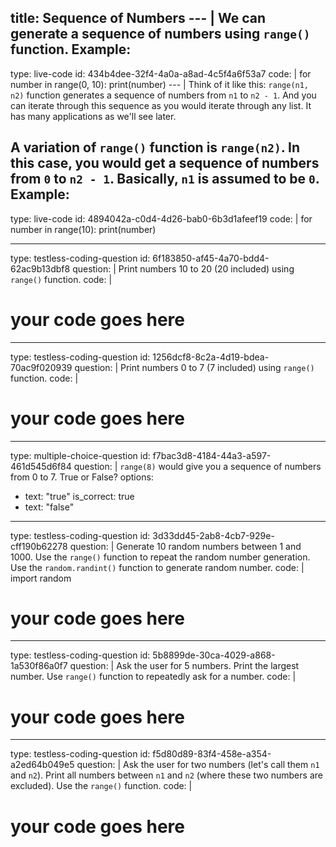title: Sequence of Numbers
--- |
  We can generate a sequence of numbers using `range()` function. Example:
---
type: live-code
id: 434b4dee-32f4-4a0a-a8ad-4c5f4a6f53a7
code: |
  for number in range(0, 10):
    print(number)
--- |
  Think of it like this: `range(n1, n2)` function generates a sequence of numbers from `n1` to `n2 - 1`. And you can iterate through this sequence as you would iterate through any list. It has many applications as we'll see later.

  A variation of `range()` function is `range(n2)`. In this case, you would get a sequence of numbers from `0` to `n2 - 1`. Basically, `n1` is assumed to be `0`. Example:
---
type: live-code
id: 4894042a-c0d4-4d26-bab0-6b3d1afeef19
code: |
  for number in range(10):
    print(number)

---
type: testless-coding-question
id: 6f183850-af45-4a70-bdd4-62ac9b13dbf8
question: |
  Print numbers 10 to 20 (20 included) using `range()` function.
code: |
  # your code goes here

---
type: testless-coding-question
id: 1256dcf8-8c2a-4d19-bdea-70ac9f020939
question: |
  Print numbers 0 to 7 (7 included) using `range()` function.
code: |
  # your code goes here

---
type: multiple-choice-question
id: f7bac3d8-4184-44a3-a597-461d545d6f84
question: |
  `range(8)` would give you a sequence of numbers from 0 to 7. True or False?
options:
  - text: "true"
    is_correct: true
  - text: "false"

---
type: testless-coding-question
id: 3d33dd45-2ab8-4cb7-929e-cff190b62278
question: |
  Generate 10 random numbers between 1 and 1000. Use the `range()` function to repeat the random number generation. Use the `random.randint()` function to generate random number.
code: |
  import random

  # your code goes here
---
type: testless-coding-question
id: 5b8899de-30ca-4029-a868-1a530f86a0f7
question: |
  Ask the user for 5 numbers. Print the largest number. Use `range()` function to repeatedly ask for a number.
code: |
  # your code goes here

---
type: testless-coding-question
id: f5d80d89-83f4-458e-a354-a2ed64b049e5
question: |
  Ask the user for two numbers (let's call them `n1` and `n2`). Print all numbers between `n1` and `n2` (where these two numbers are excluded). Use the `range()` function.
code: |
  # your code goes here
